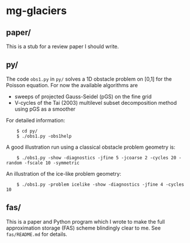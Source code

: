 # mg-glaciers

## paper/

This is a stub for a review paper I should write.

## py/

The code `obs1.py` in `py/` solves a 1D obstacle problem on [0,1] for the
Poisson equation.  For now the available algorithms are

  * sweeps of projected Gauss-Seidel (pGS) on the fine grid
  * V-cycles of the Tai (2003) multilevel subset decomposition method using pGS as a smoother

For detailed information:

        $ cd py/
        $ ./obs1.py -obs1help

A good illustration run using a classical obstacle problem geometry is:

        $ ./obs1.py -show -diagnostics -jfine 5 -jcoarse 2 -cycles 20 -random -fscale 10 -symmetric

An illustration of the ice-like problem geometry:

        $ ./obs1.py -problem icelike -show -diagnostics -jfine 4 -cycles 10

## fas/

This is a paper and Python program which I wrote to make the full approximation storage (FAS) scheme blindingly clear to me.  See `fas/README.md` for details.


